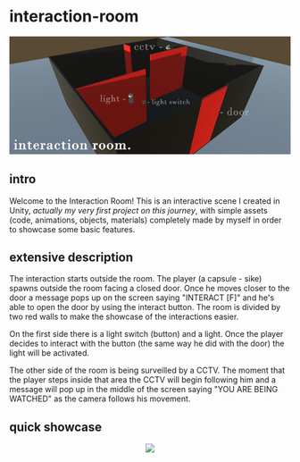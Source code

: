 # interaction-room
<p align="center">
  <img src="https://github.com/tsantilas/interaction-room/blob/main/Showcase/interaction_room_banner.png?raw=true">
</p>

## intro
Welcome to the Interaction Room! This is an interactive scene I created in Unity,<i> actually my very first project on this journey</i>, with simple assets (code, animations, objects, materials) completely made by myself in order to showcase some basic features.

## extensive description
The interaction starts outside the room. The player (a capsule - sike) spawns outside the room facing a closed door. Once he moves closer to the door a message pops up on the screen saying "INTERACT [F]" and he's able to open the door by using the interact button.
The room is divided by two red walls to make the showcase of the interactions easier.

On the first side there is a light switch (button) and a light. Once the player decides to interact with the button (the same way he did with the door) the light will be activated.

The other side of the room is being surveilled by a CCTV. The moment that the player steps inside that area the CCTV will begin following him and a message will pop up in the middle of the screen saying "YOU ARE BEING WATCHED" as the camera follows his movement.

## quick showcase
<p align="center">
  <img src="https://github.com/tsantilas/interaction-room/blob/main/Showcase/interaction-room-showcase.gif">
</p>
